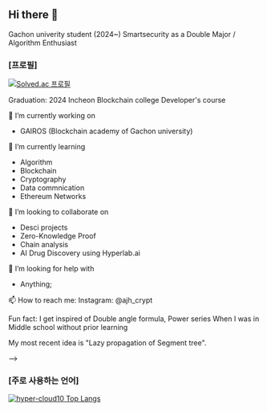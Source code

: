 ## Hi there 👋

Gachon univerity student (2024~)
Smartsecurity as a Double Major / Algorithm Enthusiast

### [프로필]
[![Solved.ac 프로필](http://mazassumnida.wtf/api/v2/generate_badge?boj=aunps)](https://solved.ac/{aunps})  


Graduation: 2024 Incheon Blockchain college Developer's course


 🔭 I’m currently working on
  
- GAIROS (Blockchain academy of Gachon university)


🌱 I’m currently learning
- Algorithm
- Blockchain
- Cryptography
- Data commnication
- Ethereum Networks

 👯 I’m looking to collaborate on

- Desci projects 
- Zero-Knowledge Proof
- Chain analysis
- AI Drug Discovery using Hyperlab.ai

 🤔 I’m looking for help with 
- Anything;

📫 How to reach me: 
Instagram: @ajh_crypt

Fun fact: 
I get inspired of Double angle formula, Power series When I was in Middle school without prior learning

My most recent idea is "Lazy propagation of Segment tree".

-->

### [주로 사용하는 언어]
[![hyper-cloud10 Top Langs](https://github-readme-stats.vercel.app/api/top-langs/?username=hyper-cloud10&layout=compact&theme=nord&hide_border=true)](https://github.com/hyper-cloud10)

